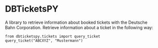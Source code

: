 # DBTicketsPY

A library to retrieve information about booked tickets with the Deutsche Bahn Corporation. Retrieve information
about a ticket in the following way:

    from dbticketspy.tickets import query_ticket
    query_ticket("ABCXYZ", "Mustermann")

